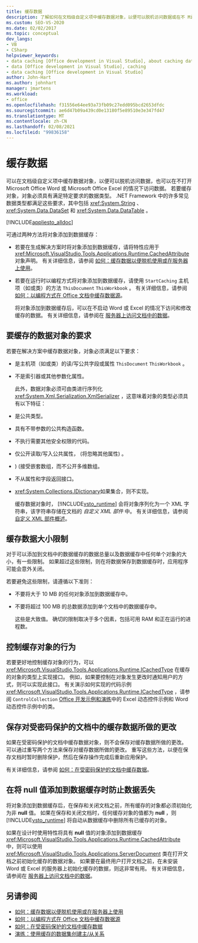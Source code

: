 ```yaml
---
title: 缓存数据
description: 了解如何在文档级自定义项中缓存数据对象，以便可以脱机访问数据或在不 Microsoft Office Word 或 Excel 中打开数据。
ms.custom: SEO-VS-2020
ms.date: 02/02/2017
ms.topic: conceptual
dev_langs:
- VB
- CSharp
helpviewer_keywords:
- data caching [Office development in Visual Studio], about caching data
- data [Office development in Visual Studio], caching
- data caching [Office development in Visual Studio]
author: John-Hart
ms.author: johnhart
manager: jmartens
ms.workload:
- office
ms.openlocfilehash: f31556e64ee93a73fb09c27edd095bcd2653dfdc
ms.sourcegitcommit: ae6d47b09a439cd0e13180f5e89510e3e347fd47
ms.translationtype: MT
ms.contentlocale: zh-CN
ms.lasthandoff: 02/08/2021
ms.locfileid: "99836158"
---
```

# <a name="cache-data"></a>缓存数据
  可以在文档级自定义项中缓存数据对象，以便可以脱机访问数据，也可以在不打开 Microsoft Office Word 或 Microsoft Office Excel 的情况下访问数据。 若要缓存对象，对象必须具有满足特定要求的数据类型。 .NET Framework 中的许多常见数据类型都满足这些要求，其中包括 <xref:System.String> 、 <xref:System.Data.DataSet> 和 <xref:System.Data.DataTable> 。

 [!INCLUDE[appliesto_alldoc](../vsto/includes/appliesto-alldoc-md.md)]

 可通过两种方法将对象添加到数据缓存：

- 若要在生成解决方案时将对象添加到数据缓存，请将特性应用于 <xref:Microsoft.VisualStudio.Tools.Applications.Runtime.CachedAttribute> 对象声明。 有关详细信息，请参阅 [如何：缓存数据以便脱机使用或在服务器上使用](../vsto/how-to-cache-data-for-use-offline-or-on-a-server.md)。

- 若要在运行时以编程方式将对象添加到数据缓存，请使用 `StartCaching` 主机项（如或类）的方法 `ThisDocument` `ThisWorkbook` 。 有关详细信息，请参阅 [如何：以编程方式在 Office 文档中缓存数据源](../vsto/how-to-programmatically-cache-a-data-source-in-an-office-document.md)。

  将对象添加到数据缓存后，可以在不启动 Word 或 Excel 的情况下访问和修改缓存的数据。 有关详细信息，请参阅在 [服务器上访问文档中的数据](../vsto/accessing-data-in-documents-on-the-server.md)。

## <a name="requirements-for-data-objects-to-be-cached"></a>要缓存的数据对象的要求
 若要在解决方案中缓存数据对象，对象必须满足以下要求：

- 是主机项（如或类）的读/写公共字段或属性 `ThisDocument` `ThisWorkbook` 。

- 不是索引器或其他参数化属性。

  此外，数据对象必须可由类进行序列化 <xref:System.Xml.Serialization.XmlSerializer> ，这意味着对象的类型必须具有以下特征：

- 是公共类型。

- 具有不带参数的公共构造函数。

- 不执行需要其他安全权限的代码。

- 仅公开读取/写入公共属性， (将忽略其他属性) 。

- )  (接受嵌套数组，而不公开多维数组。

- 不从属性和字段返回接口。

- <xref:System.Collections.IDictionary>如果集合，则不实现。

  缓存数据对象时， [!INCLUDE[vsto_runtime](../vsto/includes/vsto-runtime-md.md)] 会将对象序列化为一个 XML 字符串，该字符串存储在文档的 *自定义 XML 部件* 中。 有关详细信息，请参阅 [自定义 XML 部件概述](../vsto/custom-xml-parts-overview.md)。

## <a name="cached-data-size-limits"></a>缓存数据大小限制
 对于可以添加到文档中的数据缓存的数据总量以及数据缓存中任何单个对象的大小，有一些限制。 如果超过这些限制，则在将数据保存到数据缓存时，应用程序可能会意外关闭。

 若要避免这些限制，请遵循以下准则：

- 不要将大于 10 MB 的任何对象添加到数据缓存中。

- 不要将超过 100 MB 的总数据添加到单个文档中的数据缓存中。

  这些是大致值。 确切的限制取决于多个因素，包括可用 RAM 和正在运行的进程数。

## <a name="control-the-behavior-of-cached-objects"></a>控制缓存对象的行为
 若要更好地控制缓存对象的行为，可以 <xref:Microsoft.VisualStudio.Tools.Applications.Runtime.ICachedType> 在缓存的对象的类型上实现接口。 例如，如果要控制在对象发生更改时通知用户的方式，则可以实现此接口。 有关演示如何实现的代码示例 <xref:Microsoft.VisualStudio.Tools.Applications.Runtime.ICachedType> ，请参阅 `ControlCollection` [Office 开发示例和演练](../vsto/office-development-samples-and-walkthroughs.md)中的 Excel 动态控件示例和 Word 动态控件示例中的类。

## <a name="persist-changes-to-cached-data-in-password-protected-documents"></a>保存对受密码保护的文档中的缓存数据所做的更改
 如果在受密码保护的文档中缓存数据对象，则不会保存对缓存数据所做的更改。 可以通过重写两个方法来保存对缓存数据所做的更改。 重写这些方法，以便在保存文档时暂时删除保护，然后在保存操作完成后重新应用保护。

 有关详细信息，请参阅 [如何：在受密码保护的文档中缓存数据](../vsto/how-to-cache-data-in-a-password-protected-document.md)。

## <a name="prevent-data-loss-when-adding-null-values-to-the-data-cache"></a>在将 null 值添加到数据缓存时防止数据丢失
 将对象添加到数据缓存后，在保存和关闭文档之前，所有缓存的对象都必须初始化为非 **null** 值。 如果在保存和关闭文档时，任何缓存对象的值都为 **null** ，则 [!INCLUDE[vsto_runtime](../vsto/includes/vsto-runtime-md.md)] 将自动从数据缓存中删除所有已缓存的对象。

 如果在设计时使用特性将具有 **null** 值的对象添加到数据缓存 <xref:Microsoft.VisualStudio.Tools.Applications.Runtime.CachedAttribute> 中，则可以使用 <xref:Microsoft.VisualStudio.Tools.Applications.ServerDocument> 类在打开文档之前初始化缓存的数据对象。 如果要在最终用户打开文档之前，在未安装 Word 或 Excel 的服务器上初始化缓存的数据，则这非常有用。 有关详细信息，请参阅在 [服务器上访问文档中的数据](../vsto/accessing-data-in-documents-on-the-server.md)。

## <a name="see-also"></a>另请参阅
- [如何：缓存数据以便脱机使用或在服务器上使用](../vsto/how-to-cache-data-for-use-offline-or-on-a-server.md)
- [如何：以编程方式在 Office 文档中缓存数据源](../vsto/how-to-programmatically-cache-a-data-source-in-an-office-document.md)
- [如何：在受密码保护的文档中缓存数据](../vsto/how-to-cache-data-in-a-password-protected-document.md)
- [演练：使用缓存的数据集创建主/从关系](../vsto/walkthrough-creating-a-master-detail-relation-using-a-cached-dataset.md)
